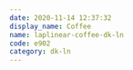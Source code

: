 ```yaml
---
date: 2020-11-14 12:37:32
display_name: Coffee
name: laplinear-coffee-dk-ln
code: e902
category: dk-ln
---
```

